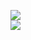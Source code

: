 [![](https://img.shields.io/badge/Made%20With-Github%20Spray-lightgrey.svg?style=for-the-badge&logo=github)](https://github.com/Annihil/github-spray#28212)  
[![](https://i.imgur.com/2DrTn0Z.gif)](https://github.com/Annihil/github-spray)